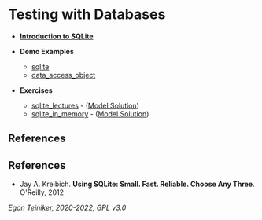 # Testing with Databases

* [**Introduction to SQLite**](sqlite/README.md)

* **Demo Examples**
    * [sqlite](sqlite)
    * [data_access_object](data_access_object)

* **Exercises**
    * [sqlite_lectures](sqlite_lectures_exercise) - ([Model Solution](sqlite_lectures))
    * [sqlite_in_memory](sqlite_in_memory_exercise) - ([Model Solution](sqlite_in_memory))


## References

## References
* Jay A. Kreibich. **Using SQLite: Small. Fast. Reliable. Choose Any Three**. O'Reilly, 2012

*Egon Teiniker, 2020-2022, GPL v3.0*